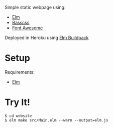 Simple static webpage using:
- [Elm](http://elm-lang.org)
- [Basscss](http://basscss.com/)
- [Font Awesome](http://fontawesome.io)

Deployed in Heroku using [Elm Buildpack](https://github.com/srid/heroku-buildpack-elm)

# Setup
Requirements:

- [Elm](http://elm-lang.org/install)

# Try It!

```
$ cd website
$ elm make src/Main.elm --warn --output=elm.js
```
